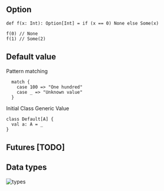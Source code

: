 ## Option

```
def f(x: Int): Option[Int] = if (x == 0) None else Some(x)

f(0) // None
f(1) // Some(2)

```

## Default value

Pattern matching
```
  match {
    case 100 => "One hundred"
    case _ => "Unknown value" 
  }
```

Initial Class Generic Value
```
class Default[A] {
  val a: A = _
}
```


## Futures [TODO]

## Data types

![types](https://i.stack.imgur.com/2fjoA.png)

